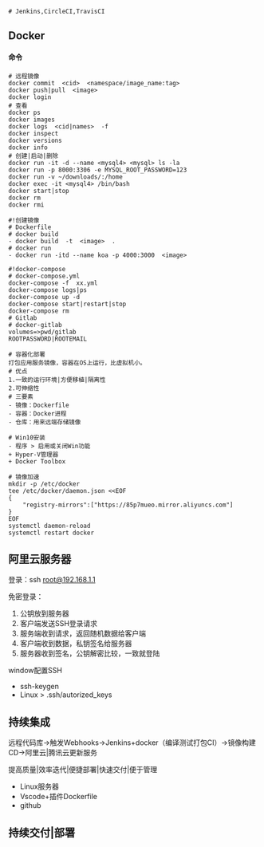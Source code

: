 ```shell
# Jenkins,CircleCI,TravisCI
```

## Docker

#### 命令

```shell
# 远程镜像
docker commit  <cid>  <namespace/image_name:tag> 
docker push|pull  <image>
docker login
# 查看
docker ps
docker images
docker logs  <cid|names>  -f
docker inspect
docker versions
docker info
# 创建|启动|删除
docker run -it -d --name <mysql4> <mysql> ls -la
docker run -p 8000:3306 -e MYSQL_ROOT_PASSWORD=123
docker run -v ~/downloads/:/home 
docker exec -it <mysql4> /bin/bash
docker start|stop
docker rm
docker rmi
```

```shell
#!创建镜像
# Dockerfile
# docker build
- docker build  -t  <image>  .
# docker run
- docker run -itd --name koa -p 4000:3000  <image>
```

```shell
#!docker-compose
# docker-compose.yml
docker-compose -f  xx.yml
docker-compose logs|ps
docker-compose up -d
docker-compose start|restart|stop
docker-compose rm
# Gitlab
# docker-gitlab
volumes=>pwd/gitlab
ROOTPASSWORD|ROOTEMAIL
```

~~~shell
# 容器化部署
打包应用服务镜像，容器在OS上运行，比虚拟机小。
# 优点
1.一致的运行环境|方便移植|隔离性
2.可伸缩性
# 三要素
- 镜像：Dockerfile
- 容器：Docker进程
- 仓库：用来远端存储镜像
~~~

~~~shell
# Win10安装
- 程序 > 启用或关闭Win功能
+ Hyper-V管理器
+ Docker Toolbox
~~~

```shell
# 镜像加速
mkdir -p /etc/docker
tee /etc/docker/daemon.json <<EOF
{
	"registry-mirrors":["https://85p7mueo.mirror.aliyuncs.com"]
}
EOF
systemctl daemon-reload
systemctl restart docker
```

## 阿里云服务器

登录：ssh root@192.168.1.1

免密登录：

1. 公钥放到服务器
2. 客户端发送SSH登录请求
3. 服务端收到请求，返回随机数据给客户端
4. 客户端收到数据，私钥签名给服务器
5. 服务器收到签名，公钥解密比较，一致就登陆

window配置SSH

- ssh-keygen
- Linux > .ssh/autorized_keys

## 持续集成

远程代码库→触发Webhooks→Jenkins+docker（编译测试打包CI）→镜像构建CD→阿里云|腾讯云更新服务

提高质量|效率迭代|便捷部署|快速交付|便于管理

- Linux服务器
- Vscode+插件Dockerfile
- github

## 持续交付|部署
